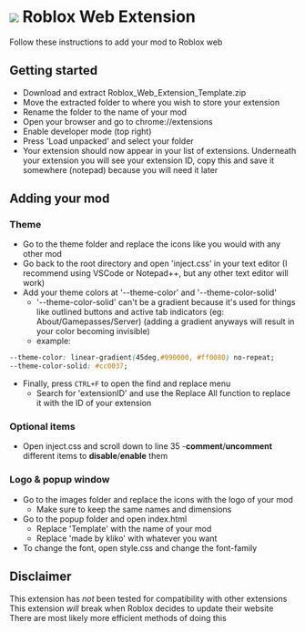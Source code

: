 # <img src="images/icon-32.png.png"> Roblox Web Extension
Follow these instructions to add your mod to Roblox web

## Getting started
- Download and extract Roblox_Web_Extension_Template.zip
- Move the extracted folder to where you wish to store your extension
- Rename the folder to the name of your mod
- Open your browser and go to chrome://extensions
- Enable developer mode (top right)
- Press 'Load unpacked' and select your folder
- Your extension should now appear in your list of extensions. Underneath your extension you will see your extension ID, copy this and save it somewhere (notepad) because you will need it later

## Adding your mod
### Theme
- Go to the theme folder and replace the icons like you would with any other mod
- Go back to the root directory and open 'inject.css' in your text editor (I recommend using VSCode or Notepad++, but any other text editor will work)
- Add your theme colors at '--theme-color' and '--theme-color-solid'
  - '--theme-color-solid' can't be a gradient because it's used for things like outlined buttons and active tab indicators (eg: About/Gamepasses/Server)
    (adding a gradient anyways will result in your color becoming invisible)
  - example:
```css
--theme-color: linear-gradient(45deg,#990000, #ff0080) no-repeat;
--theme-color-solid: #cc0037;
```
- Finally, press `CTRL+F` to open the find and replace menu
  - Search for 'extensionID' and use the Replace All function to replace it with the ID of your extension

### Optional items
- Open inject.css and scroll down to line 35
-**comment**/**uncomment** different items to **disable**/**enable**  them

### Logo & popup window
- Go to the images folder and replace the icons with the logo of your mod
  - Make sure to keep the same names and dimensions
- Go to the popup folder and open index.html
  - Replace 'Template' with the name of your mod
  - Replace 'made by kliko' with whatever you want
- To change the font, open style.css and change the font-family

## Disclaimer
This extension has *not* been tested for compatibility with other extensions
This extension *will* break when Roblox decides to update their website
There are most likely more efficient methods of doing this